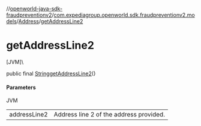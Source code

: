 //[openworld-java-sdk-fraudpreventionv2](../../../index.md)/[com.expediagroup.openworld.sdk.fraudpreventionv2.models](../index.md)/[Address](index.md)/[getAddressLine2](get-address-line2.md)

# getAddressLine2

[JVM]\

public final [String](https://docs.oracle.com/javase/8/docs/api/java/lang/String.html)[getAddressLine2](get-address-line2.md)()

#### Parameters

JVM

| | |
|---|---|
| addressLine2 | Address line 2 of the address provided. |
